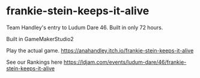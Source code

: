 # frankie-stein-keeps-it-alive
Team Handley's entry to Ludum Dare 46.
Built in only 72 hours.

Built in GameMakerStudio2

Play the actual game.
https://anahandley.itch.io/frankie-stein-keeps-it-alive



See our Rankings here
https://ldjam.com/events/ludum-dare/46/frankie-stein-keeps-it-alive
